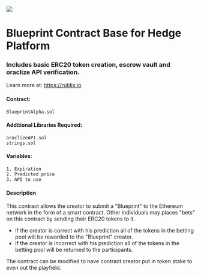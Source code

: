 <p>
<img src="https://rublix.io/images/256x256.png">
</p>

# Blueprint Contract Base for Hedge Platform
### Includes basic ERC20 token creation, escrow vault and oraclize API verification.
Learn more at: https://rublix.io

#### Contract:
````
BlueprintAlpha.sol
````

#### Additional Libraries Required:
````
oraclizeAPI.sol
strings.sol
````

#### Variables:
````
1. Expiration
2. Predicted price
3. API to use
````

#### Description

This contract allows the creator to submit a "Blueprint" to the Ethereum network in the form of a smart contract. Other individuals may places "bets" on this contract by sending their ERC20 tokens to it.

* If the creator is correct with his prediction all of the tokens in the betting pool will be rewarded to the "Blueprint" creator.
* If the creator is incorrect with his prediction all of the tokens in the betting pool will be returned to the participants.

The contract can be modified to have contract creator put in token stake to even out the playfield.

